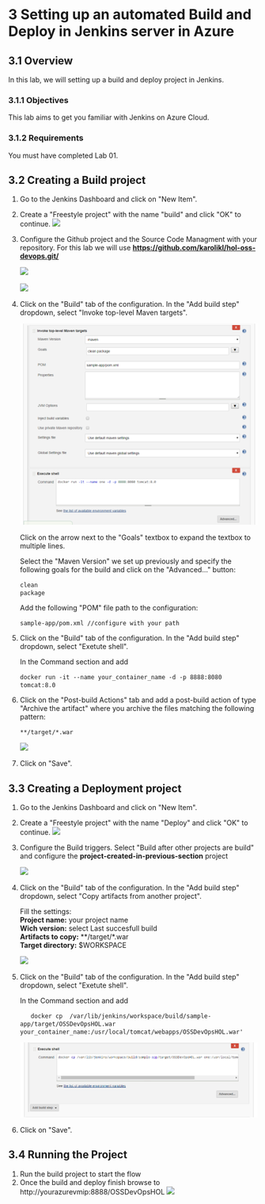 # 3 Setting up an automated Build and Deploy in Jenkins server in Azure

## 3.1 Overview
In this lab, we will setting up a build and deploy project in Jenkins.

### 3.1.1 Objectives
This lab aims to get you familiar with Jenkins on Azure Cloud.

### 3.1.2 Requirements
You must have completed Lab 01.

## 3.2 Creating a Build project
1. Go to the Jenkins Dashboard and click on "New Item".

2. Create a "Freestyle project" with the name "build" and click "OK" to continue.
    ![](./images/3.1.i001.PNG)

3. Configure the Github project and the Source Code Managment with your repository. For this lab we will use **https://github.com/karolikl/hol-oss-devops.git/**

    ![](./images/3.1.i002.PNG)
    
    ![](./images/3.1.i003.PNG)
    
4. Click on the "Build" tab of the configuration. In the "Add build step" dropdown, select "Invoke top-level Maven targets".
    
   ![](./images/3.1.iu004.PNG)

   Click on the arrow next to the "Goals" textbox to expand the textbox to multiple lines. 
  
   Select the "Maven Version" we set up previously and specify the following goals for the build and click on the "Advanced..." button:
    ```
    clean
    package
    ``` 
   Add the following "POM" file path to the configuration:
    ```
    sample-app/pom.xml //configure with your path
    ```

5. Click on the "Build" tab of the configuration. In the "Add build step" dropdown, select "Exetute shell".
  
   In the Command section and add 
   
    ```
    docker run -it --name your_container_name -d -p 8888:8080 tomcat:8.0
    ``` 
       
6. Click on the "Post-build Actions" tab and add a post-build action of type "Archive the artifact" where you archive the files matching the following pattern:
    ```
    **/target/*.war
    ``` 
    ![](./images/3.1.i005.PNG)

7. Click on "Save".


## 3.3 Creating a Deployment project
1. Go to the Jenkins Dashboard and click on "New Item".

2. Create a "Freestyle project" with the name "Deploy" and click "OK" to continue.
    ![](./images/3.2.i001.PNG)
    
3. Configure the Build triggers. Select "Build after other projects are build" and configure the **project-created-in-previous-section** project

    ![](./images/3.2.i002.PNG)
    
4. Click on the "Build" tab of the configuration. In the "Add build step" dropdown, select "Copy artifacts from another project".

   Fill the settings:  
   **Project name:** your project name  
   **Wich version:** select Last succesfull build  
   **Artifacts to copy:** **/target/*.war  
   **Target directory:** $WORKSPACE  

    ![](./images/3.2.i003.PNG)

5. Click on the "Build" tab of the configuration. In the "Add build step" dropdown, select "Exetute shell".
  
   In the Command section and add 
   
    ```
       docker cp  /var/lib/jenkins/workspace/build/sample-app/target/OSSDevOpsHOL.war your_container_name:/usr/local/tomcat/webapps/OSSDevOpsHOL.war'

    ``` 
    ![](./images/3.2.iu004.PNG)

6. Click on "Save".

## 3.4 Running the Project

1. Run the build project to start the flow
2. Once the build and deploy finish browse to http://yourazurevmip:8888/OSSDevOpsHOL
![](./images/3.2.i005.PNG)